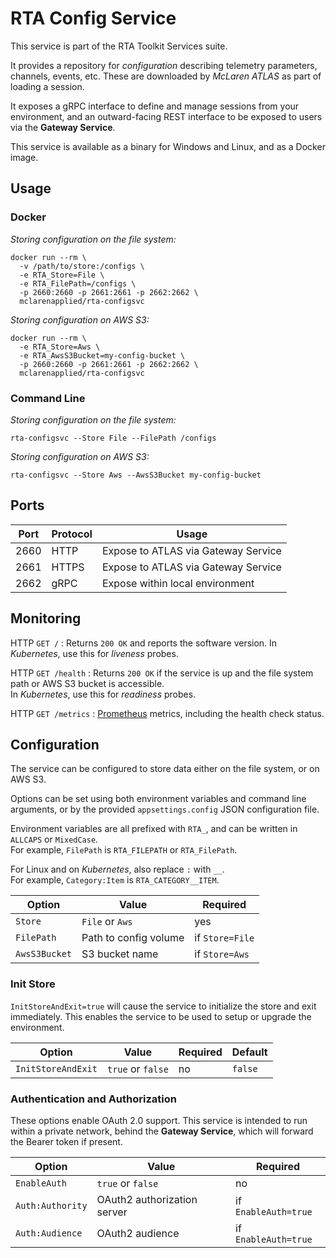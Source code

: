 # RTA Config Service

This service is part of the RTA Toolkit Services suite.

It provides a repository for _configuration_ describing telemetry parameters, channels, events, etc. 
These are downloaded by _McLaren ATLAS_ as part of loading a session.

It exposes a gRPC interface to define and manage sessions from your environment, and an outward-facing REST interface to be exposed to users via the **Gateway Service**.

This service is available as a binary for Windows and Linux, and as a Docker image.

## Usage

### Docker

_Storing configuration on the file system:_
```
docker run --rm \
  -v /path/to/store:/configs \
  -e RTA_Store=File \
  -e RTA_FilePath=/configs \
  -p 2660:2660 -p 2661:2661 -p 2662:2662 \
  mclarenapplied/rta-configsvc
```

_Storing configuration on AWS S3:_
```
docker run --rm \
  -e RTA_Store=Aws \
  -e RTA_AwsS3Bucket=my-config-bucket \
  -p 2660:2660 -p 2661:2661 -p 2662:2662 \
  mclarenapplied/rta-configsvc
```

### Command Line

_Storing configuration on the file system:_
```
rta-configsvc --Store File --FilePath /configs 
```

_Storing configuration on AWS S3:_
```
rta-configsvc --Store Aws --AwsS3Bucket my-config-bucket
```

## Ports

| Port | Protocol   | Usage                               |
|------|------------|-------------------------------------|
| 2660 | HTTP       | Expose to ATLAS via Gateway Service |
| 2661 | HTTPS      | Expose to ATLAS via Gateway Service |
| 2662 | gRPC       | Expose within local environment     |

## Monitoring

HTTP `GET /`
: Returns `200 OK` and reports the software version.
  In _Kubernetes_, use this for _liveness_ probes.

HTTP `GET /health`
: Returns `200 OK` if the service is up and the file system path or AWS S3 bucket is accessible.  
  In _Kubernetes_, use this for _readiness_ probes.

HTTP `GET /metrics`
: [Prometheus](https://prometheus.io/) metrics, including the health check status.

## Configuration

The service can be configured to store data either on the file system, or on AWS S3.

Options can be set using both environment variables and command line arguments, or by the provided `appsettings.config` JSON configuration file.

Environment variables are all prefixed with `RTA_`, and can be written in `ALLCAPS` or `MixedCase`.  
For example, `FilePath` is `RTA_FILEPATH` or `RTA_FilePath`.

For Linux and on _Kubernetes_, also replace `:` with `__`.  
For example, `Category:Item` is `RTA_CATEGORY__ITEM`.


| Option               | Value                       | Required        |
|----------------------|-----------------------------|-----------------|
| `Store`              | `File` or `Aws`             | yes             |             
| `FilePath`           | Path to config volume       | if `Store=File` |
| `AwsS3Bucket`        | S3 bucket name              | if `Store=Aws`  |

### Init Store

`InitStoreAndExit=true` will cause the service to initialize the store and exit immediately.
This enables the service to be used to setup or upgrade the environment.

| Option               | Value                       |Required              | Default |
|----------------------|-----------------------------|----------------------|---------|
| `InitStoreAndExit`   | `true` or `false`           | no                   | `false` |

### Authentication and Authorization

These options enable OAuth 2.0 support.
This service is intended to run within a private network, behind the **Gateway Service**, which will forward the Bearer token if present. 

| Option               | Value                       | Required             |
|----------------------|-----------------------------|----------------------|
| `EnableAuth`         | `true` or `false`           | no                   |
| `Auth:Authority`     | OAuth2 authorization server | if `EnableAuth=true` |
| `Auth:Audience`      | OAuth2 audience             | if `EnableAuth=true` |
